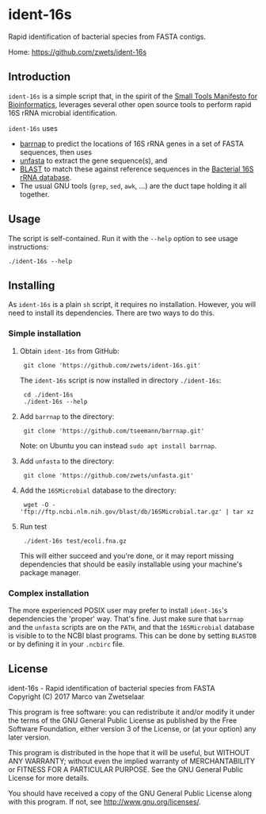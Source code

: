 # ident-16s

Rapid identification of bacterial species from FASTA contigs.

Home: https://github.com/zwets/ident-16s


## Introduction

`ident-16s` is a simple script that, in the spirit of the
[Small Tools Manifesto for Bioinformatics](https://github.com/pjotrp/bioinformatics),
leverages several other open source tools to perform rapid 16S rRNA
microbial identification.

`ident-16s` uses 
* [barrnap](https://github.com/tseemann/barrnap) to predict the locations
  of 16S rRNA genes in a set of FASTA sequences, then uses
* [unfasta](https://io.zwets.it/unfasta) to extract the gene sequence(s), and
* [BLAST](https://en.wikipedia.org/wiki/BLAST) to match these against reference sequences in the
  [Bacterial 16S rRNA database](https://www.ncbi.nlm.nih.gov/genomes/static/refseqtarget.html).
* The usual GNU tools (`grep`, `sed`, `awk`, ...) are the duct tape holding
  it all together.


## Usage

The script is self-contained.  Run it with the `--help` option to see usage
instructions:

    ./ident-16s --help


## Installing

As `ident-16s` is a plain `sh` script, it requires no installation.  However,
you will need to install its dependencies.  There are two ways to do this.

### Simple installation

1. Obtain `ident-16s` from GitHub:

        git clone 'https://github.com/zwets/ident-16s.git'

   The `ident-16s` script is now installed in directory `./ident-16s`:

        cd ./ident-16s
        ./ident-16s --help

1. Add `barrnap` to the directory:

        git clone 'https://github.com/tseemann/barrnap.git'

   Note: on Ubuntu you can instead `sudo apt install barrnap`.

1. Add `unfasta` to the directory:

        git clone 'https://github.com/zwets/unfasta.git'

1. Add the `16SMicrobial` database to the directory:

        wget -O - 'ftp://ftp.ncbi.nlm.nih.gov/blast/db/16SMicrobial.tar.gz' | tar xz

1. Run test

        ./ident-16s test/ecoli.fna.gz

   This will either succeed and you're done, or it may report missing
   dependencies that should be easily installable using your machine's
   package manager.

### Complex installation

The more experienced POSIX user may prefer to install `ident-16s`'s
dependencies the 'proper' way.  That's fine.  Just make sure that `barrnap`
and the `unfasta` scripts are on the `PATH`, and that the `16SMicrobial`
database is visible to to the NCBI blast programs. This can be done by
setting `BLASTDB` or by defining it in your `.ncbirc` file.


## License

ident-16s - Rapid identification of bacterial species from FASTA  
Copyright (C) 2017  Marco van Zwetselaar

This program is free software: you can redistribute it and/or modify
it under the terms of the GNU General Public License as published by
the Free Software Foundation, either version 3 of the License, or
(at your option) any later version.

This program is distributed in the hope that it will be useful,
but WITHOUT ANY WARRANTY; without even the implied warranty of
MERCHANTABILITY or FITNESS FOR A PARTICULAR PURPOSE.  See the
GNU General Public License for more details.

You should have received a copy of the GNU General Public License
along with this program.  If not, see <http://www.gnu.org/licenses/>.

